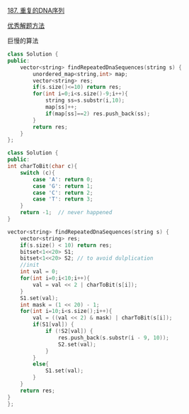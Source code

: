 [187. 重复的DNA序列](https://leetcode-cn.com/problems/repeated-dna-sequences/)


[优秀解题方法](https://leetcode-cn.com/problems/repeated-dna-sequences/solution/bit-manipulation-8-ms-faster-than-9980-of-c96-mb-l/)

巨慢的算法
```cpp
class Solution {
public:
    vector<string> findRepeatedDnaSequences(string s) {
        unordered_map<string,int> map;
        vector<string> res;
        if(s.size()<=10) return res;
        for(int i=0;i<s.size()-9;i++){
            string ss=s.substr(i,10);
            map[ss]++;
            if(map[ss]==2) res.push_back(ss);
        }
        return res;
    }
};
```

```cpp
class Solution {
public:
int charToBit(char c){
    switch (c){
        case 'A': return 0;
        case 'G': return 1;
        case 'C': return 2;
        case 'T': return 3;
    }
    return -1;  // never happened
}

vector<string> findRepeatedDnaSequences(string s) {
    vector<string> res;
    if(s.size() < 10) return res;
    bitset<1<<20> S1;
    bitset<1<<20> S2; // to avoid dulplication
    //init
    int val = 0;
    for(int i=0;i<10;i++){
        val = val << 2 | charToBit(s[i]);
    }
    S1.set(val);
    int mask = (1 << 20) - 1;
    for(int i=10;i<s.size();i++){
        val = ((val << 2) & mask) | charToBit(s[i]);
        if(S1[val]) {
            if (!S2[val]) {
                res.push_back(s.substr(i - 9, 10));
                S2.set(val);
            }
        }
        else{
            S1.set(val);
        }
    }
    return res;
}
};
```